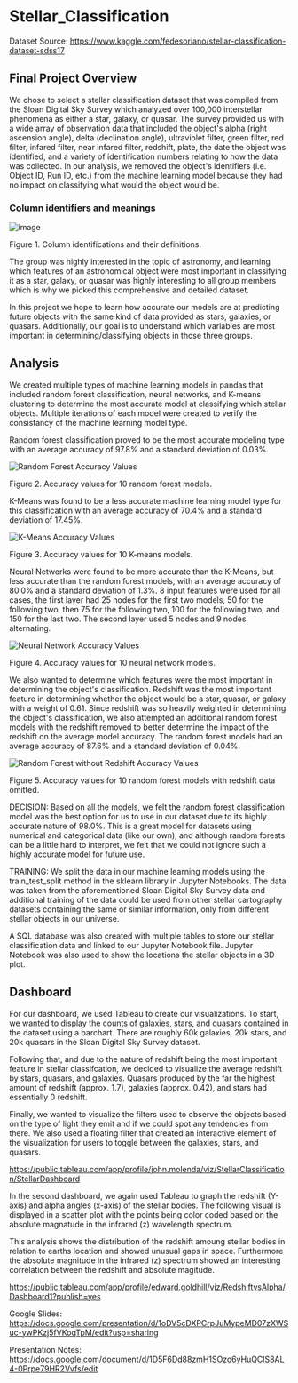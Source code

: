 # Stellar_Classification
Dataset Source: https://www.kaggle.com/fedesoriano/stellar-classification-dataset-sdss17

## Final Project Overview

We chose to select a stellar classification dataset that was compiled from the Sloan Digital Sky Survey which analyzed over 100,000 interstellar phenomena as either a star, galaxy, or quasar. The survey provided us with a wide array of observation data that included the object's alpha (right ascension angle), delta (declination angle), ultraviolet filter, green filter, red filter, infared filter, near infared filter, redshift, plate, the date the object was identified, and a variety of identification numbers relating to how the data was collected. In our analysis, we removed the object's identifiers (i.e. Object ID, Run ID, etc.) from the machine learning model because they had no impact on classifying what would the object would be.

### Column identifiers and meanings
![image](https://user-images.githubusercontent.com/92773195/156466962-665f5b20-747f-4f2d-9bc1-bc2f01782e4f.png)

Figure 1. Column identifications and their definitions.

The group was highly interested in the topic of astronomy, and learning which features of an astronomical object were most important in classifying it as a star, galaxy, or quasar was highly interesting to all group members which is why we picked this comprehensive and detailed dataset. 

In this project we hope to learn how accurate our models are at predicting future objects with the same kind of data provided as stars, galaxies, or quasars. Additionally, our goal is to understand which variables are most important in determining/classifying objects in those three groups. 

## Analysis
We created multiple types of machine learning models in pandas that included random forest classification, neural networks, and K-means clustering to determine the most accurate model at classifying which stellar objects. Multiple iterations of each model were created to verify the consistancy of the machine learning model type.

Random forest classification proved to be the most accurate modeling type with an average accuracy of 97.8% and a standard deviation of 0.03%. 

![Random Forest Accuracy Values](https://user-images.githubusercontent.com/91921522/160036675-61aa4ad1-fdbb-4144-950e-441b7e378211.png)

Figure 2. Accuracy values for 10 random forest models.

K-Means was found to be a less accurate machine learning model type for this classification with an average accuracy of 70.4% and a standard deviation of 17.45%.

![K-Means Accuracy Values](https://user-images.githubusercontent.com/91921522/160036772-d9bf58dd-e9e6-496b-8e1d-544833b4ff8d.png)

Figure 3. Accuracy values for 10 K-means models.

Neural Networks were found to be more accurate than the K-Means, but less accurate than the random forest models, with an average accuracy of 80.0% and a standard deviation of 1.3%. 8 input features were used for all cases, the first layer had 25 nodes for the first two models, 50 for the following two, then 75 for the following two, 100 for the following two, and 150 for the last two. The second layer used 5 nodes and 9 nodes alternating.

![Neural Network Accuracy Values](https://user-images.githubusercontent.com/91921522/160721547-4e802c37-3835-4ad1-bb61-33681e80e50d.png)

Figure 4. Accuracy values for 10 neural network models.

We also wanted to determine which features were the most important in determining the object's classification. Redshift was the most important feature in determining whether the object would be a star, quasar, or galaxy with a weight of 0.61. Since redshift was so heavily weighted in determining the object's classification, we also attempted an additional random forest models with the redshift removed to better determine the impact of the redshift on the average model accuracy. The random forest models had an average accuracy of 87.6% and a standard deviation of 0.04%.

![Random Forest without Redshift Accuracy Values](https://user-images.githubusercontent.com/91921522/160040222-bfbfd04c-7676-43d0-8b22-0ce04c91f719.png)

Figure 5. Accuracy values for 10 random forest models with redshift data omitted.

DECISION: Based on all the models, we felt the random forest classification model was the best option for us to use in our dataset due to its highly accurate nature of 98.0%. This is a great model for datasets using numerical and categorical data (like our own), and although random forests can be a little hard to interpret, we felt that we could not ignore such a highly accurate model for future use. 

TRAINING: We split the data in our machine learning models using the train_test_split method in the sklearn library in Jupyter Notebooks. The data was taken from the aforementioned Sloan Digital Sky Survey data and additional training of the data could be used from other stellar cartography datasets containing the same or similar information, only from different stellar objects in our universe. 

A SQL database was also created with multiple tables to store our stellar classification data and linked to our Jupyter Notebook file. Jupyter Notebook was also used to show the locations the stellar objects in a 3D plot.

## Dashboard
For our dashboard, we used Tableau to create our visualizations. To start, we wanted to display the counts of galaxies, stars, and quasars contained in the dataset using a barchart. There are roughly 60k galaxies, 20k stars, and 20k quasars in the Sloan Digital Sky Survey dataset. 

Following that, and due to the nature of redshift being the most important feature in stellar classifcation, we decided to visualize the average redshift by stars, quasars, and galaxies. Quasars produced by the far the highest amount of redshift (approx. 1.7), galaxies (approx. 0.42), and stars had essentially 0 redshift. 

Finally, we wanted to visualize the filters used to observe the objects based on the type of light they emit and if we could spot any tendencies from there. We also used a floating filter that created an interactive element of the visualization for users to toggle between the galaxies, stars, and quasars. 

https://public.tableau.com/app/profile/john.molenda/viz/StellarClassification/StellarDashboard


In the second dashboard, we again used Tableau to graph the redshift (Y-axis) and alpha angles (x-axis) of the stellar bodies. The following visual is displayed in a scatter plot with the points being color coded based on the absolute magnatude in the infrared (z) wavelength spectrum.

This analysis shows the distribution of the redshift amoung stellar bodies in relation to earths location and showed unusual gaps in space. Furthermore the absolute magnitude in the infrared (z) spectrum showed an interesting correlation between the redshift and absolute magitude.

https://public.tableau.com/app/profile/edward.goldhill/viz/RedshiftvsAlpha/Dashboard1?publish=yes

Google Slides: https://docs.google.com/presentation/d/1oDV5cDXPCrpJuMypeMD07zXWSuc-ywPKzj5fVKoqTpM/edit?usp=sharing

Presentation Notes: https://docs.google.com/document/d/1D5F6Dd88zmH1SOzo6yHuQClS8AL4-0Prpe79HR2Vvfs/edit
